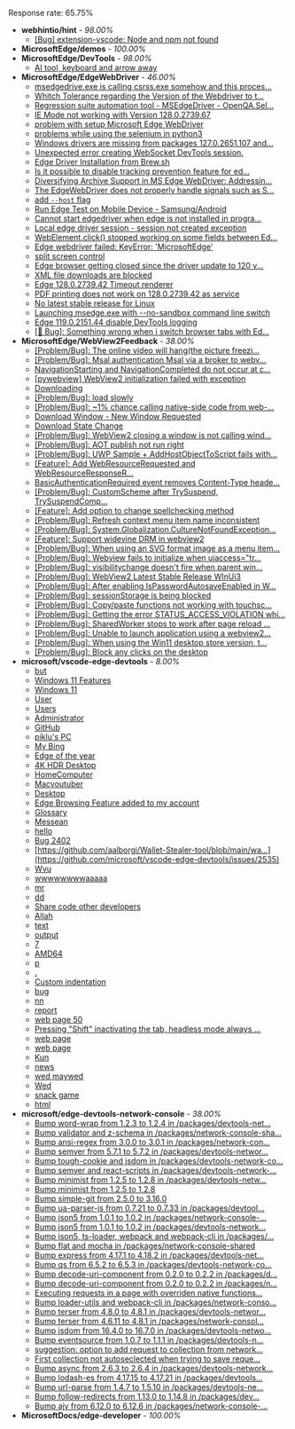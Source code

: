 Response rate: 65.75%

* **webhintio/hint** - _98.00%_
  * [[Bug] extension-vscode: Node and npm not found](https://github.com/webhintio/hint/issues/5954)
* **MicrosoftEdge/demos** - _100.00%_
* **MicrosoftEdge/DevTools** - _98.00%_
  * [AI tool, keyboard and arrow away](https://github.com/MicrosoftEdge/DevTools/issues/285)
* **MicrosoftEdge/EdgeWebDriver** - _46.00%_
  * [msedgedrive.exe is calling csrss.exe somehow and this proces...](https://github.com/MicrosoftEdge/EdgeWebDriver/issues/172)
  * [Whitch Tolerance regarding the Version of the Webdriver to t...](https://github.com/MicrosoftEdge/EdgeWebDriver/issues/171)
  * [Regression suite automation tool - MSEdgeDriver - OpenQA.Sel...](https://github.com/MicrosoftEdge/EdgeWebDriver/issues/170)
  * [IE Mode not working with Version 128.0.2739.67](https://github.com/MicrosoftEdge/EdgeWebDriver/issues/169)
  * [problem with setup Microsoft Edge WebDriver ](https://github.com/MicrosoftEdge/EdgeWebDriver/issues/168)
  * [problems while using the selenium in python3](https://github.com/MicrosoftEdge/EdgeWebDriver/issues/167)
  * [Windows drivers are missing from packages 127.0.2651.107 and...](https://github.com/MicrosoftEdge/EdgeWebDriver/issues/166)
  * [Unexpected error creating WebSocket DevTools session.](https://github.com/MicrosoftEdge/EdgeWebDriver/issues/163)
  * [Edge Driver Installation from Brew.sh](https://github.com/MicrosoftEdge/EdgeWebDriver/issues/157)
  * [Is it possible to disable tracking prevention feature for ed...](https://github.com/MicrosoftEdge/EdgeWebDriver/issues/154)
  * [Diversifying Archive Support in MS Edge WebDriver: Addressin...](https://github.com/MicrosoftEdge/EdgeWebDriver/issues/153)
  * [The EdgeWebDriver does not properly handle signals such as S...](https://github.com/MicrosoftEdge/EdgeWebDriver/issues/152)
  * [add `--host` flag](https://github.com/MicrosoftEdge/EdgeWebDriver/issues/150)
  * [Run Edge Test on Mobile Device - Samsung/Android](https://github.com/MicrosoftEdge/EdgeWebDriver/issues/148)
  * [Cannot start edgedriver when edge is not installed in progra...](https://github.com/MicrosoftEdge/EdgeWebDriver/issues/144)
  * [Local edge driver session - session not created exception](https://github.com/MicrosoftEdge/EdgeWebDriver/issues/140)
  * [WebElement.click() stopped working on some fields between Ed...](https://github.com/MicrosoftEdge/EdgeWebDriver/issues/139)
  * [Edge webdriver failed: KeyError: 'MicrosoftEdge'](https://github.com/MicrosoftEdge/EdgeWebDriver/issues/138)
  * [split screen control](https://github.com/MicrosoftEdge/EdgeWebDriver/issues/137)
  * [Edge browser getting closed since the driver update to 120 v...](https://github.com/MicrosoftEdge/EdgeWebDriver/issues/135)
  * [XML file downloads are blocked](https://github.com/MicrosoftEdge/EdgeWebDriver/issues/133)
  * [Edge 128.0.2739.42 Timeout renderer](https://github.com/MicrosoftEdge/EdgeWebDriver/issues/165)
  * [PDF printing does not work on 128.0.2739.42 as service](https://github.com/MicrosoftEdge/EdgeWebDriver/issues/162)
  * [No latest stable release for Linux](https://github.com/MicrosoftEdge/EdgeWebDriver/issues/156)
  * [Launching msedge.exe with --no-sandbox command line switch](https://github.com/MicrosoftEdge/EdgeWebDriver/issues/141)
  * [Edge 119.0.2151.44 disable DevTools logging](https://github.com/MicrosoftEdge/EdgeWebDriver/issues/124)
  * [[🐛 Bug]: Something wrong when i switch browser tabs with Ed...](https://github.com/MicrosoftEdge/EdgeWebDriver/issues/123)
* **MicrosoftEdge/WebView2Feedback** - _38.00%_
  * [[Problem/Bug]: The online video will hang(the picture freezi...](https://github.com/MicrosoftEdge/WebView2Feedback/issues/4897)
  * [[Problem/Bug]: Msal authentication Msal via a broker to webv...](https://github.com/MicrosoftEdge/WebView2Feedback/issues/4895)
  * [NavigationStarting and NavigationCompleted do not occur at c...](https://github.com/MicrosoftEdge/WebView2Feedback/issues/4892)
  * [[pywebview] WebView2 initialization failed with exception](https://github.com/MicrosoftEdge/WebView2Feedback/issues/4891)
  * [Downloading](https://github.com/MicrosoftEdge/WebView2Feedback/issues/4889)
  * [[Problem/Bug]: load slowly](https://github.com/MicrosoftEdge/WebView2Feedback/issues/4887)
  * [[Problem/Bug]: ~1% chance calling native-side code from web-...](https://github.com/MicrosoftEdge/WebView2Feedback/issues/4881)
  * [Download Window - New Window Requested](https://github.com/MicrosoftEdge/WebView2Feedback/issues/4875)
  * [Download State Change](https://github.com/MicrosoftEdge/WebView2Feedback/issues/4874)
  * [[Problem/Bug]: WebView2 closing a window is not calling wind...](https://github.com/MicrosoftEdge/WebView2Feedback/issues/4872)
  * [[Problem/Bug]: AOT publish not run right](https://github.com/MicrosoftEdge/WebView2Feedback/issues/4866)
  * [[Problem/Bug]: UWP Sample + AddHostObjectToScript fails with...](https://github.com/MicrosoftEdge/WebView2Feedback/issues/4856)
  * [[Feature]: Add WebResourceRequested and WebResourceResponseR...](https://github.com/MicrosoftEdge/WebView2Feedback/issues/4854)
  * [BasicAuthenticationRequired event removes Content-Type heade...](https://github.com/MicrosoftEdge/WebView2Feedback/issues/4853)
  * [[Problem/Bug]: CustomScheme after TrySuspend, TrySuspendComp...](https://github.com/MicrosoftEdge/WebView2Feedback/issues/4851)
  * [[Feature]: Add option to change spellchecking method](https://github.com/MicrosoftEdge/WebView2Feedback/issues/4840)
  * [[Problem/Bug]: Refresh context menu item name inconsistent](https://github.com/MicrosoftEdge/WebView2Feedback/issues/4836)
  * [[Problem/Bug]: System.Globalization.CultureNotFoundException...](https://github.com/MicrosoftEdge/WebView2Feedback/issues/4831)
  * [[Feature]: Support widevine DRM in webview2](https://github.com/MicrosoftEdge/WebView2Feedback/issues/4828)
  * [[Problem/Bug]: When using an SVG format image as a menu item...](https://github.com/MicrosoftEdge/WebView2Feedback/issues/4827)
  * [[Problem/Bug]: Webview fails to initialize when uiaccess="tr...](https://github.com/MicrosoftEdge/WebView2Feedback/issues/4880)
  * [[Problem/Bug]: visibilitychange doesn't fire when parent win...](https://github.com/MicrosoftEdge/WebView2Feedback/issues/4879)
  * [[Problem/Bug]: WebView2 Latest Stable Release WInUi3 ](https://github.com/MicrosoftEdge/WebView2Feedback/issues/4878)
  * [[Problem/Bug]: After enabling IsPasswordAutosaveEnabled in W...](https://github.com/MicrosoftEdge/WebView2Feedback/issues/4868)
  * [[Problem/Bug]: sessionStorage is being blocked](https://github.com/MicrosoftEdge/WebView2Feedback/issues/4864)
  * [[Problem/Bug]: Copy/paste functions not working with touchsc...](https://github.com/MicrosoftEdge/WebView2Feedback/issues/4861)
  * [[Problem/Bug]: Getting the error STATUS_ACCESS_VIOLATION whi...](https://github.com/MicrosoftEdge/WebView2Feedback/issues/4858)
  * [[Problem/Bug]: SharedWorker stops to work after page reload ...](https://github.com/MicrosoftEdge/WebView2Feedback/issues/4852)
  * [[Problem/Bug]: Unable to launch application using a webview2...](https://github.com/MicrosoftEdge/WebView2Feedback/issues/4850)
  * [[Problem/Bug]: When using the Win11 desktop store version, t...](https://github.com/MicrosoftEdge/WebView2Feedback/issues/4839)
  * [[Problem/Bug]: Block any clicks on the desktop](https://github.com/MicrosoftEdge/WebView2Feedback/issues/4829)
* **microsoft/vscode-edge-devtools** - _8.00%_
  * [but](https://github.com/microsoft/vscode-edge-devtools/issues/2554)
  * [Windows 11 Features](https://github.com/microsoft/vscode-edge-devtools/issues/2553)
  * [Windows 11](https://github.com/microsoft/vscode-edge-devtools/issues/2552)
  * [User](https://github.com/microsoft/vscode-edge-devtools/issues/2551)
  * [Users](https://github.com/microsoft/vscode-edge-devtools/issues/2550)
  * [Administrator](https://github.com/microsoft/vscode-edge-devtools/issues/2549)
  * [GitHub](https://github.com/microsoft/vscode-edge-devtools/issues/2548)
  * [piklu's PC](https://github.com/microsoft/vscode-edge-devtools/issues/2547)
  * [My Bing](https://github.com/microsoft/vscode-edge-devtools/issues/2546)
  * [Edge of the year](https://github.com/microsoft/vscode-edge-devtools/issues/2545)
  * [4K HDR Desktop](https://github.com/microsoft/vscode-edge-devtools/issues/2544)
  * [HomeComputer](https://github.com/microsoft/vscode-edge-devtools/issues/2543)
  * [Macyoutuber](https://github.com/microsoft/vscode-edge-devtools/issues/2542)
  * [Desktop](https://github.com/microsoft/vscode-edge-devtools/issues/2541)
  * [Edge Browsing Feature added to my account](https://github.com/microsoft/vscode-edge-devtools/issues/2540)
  * [Glossary](https://github.com/microsoft/vscode-edge-devtools/issues/2539)
  * [Messean](https://github.com/microsoft/vscode-edge-devtools/issues/2538)
  * [hello](https://github.com/microsoft/vscode-edge-devtools/issues/2537)
  * [Bug 2402](https://github.com/microsoft/vscode-edge-devtools/issues/2536)
  * [https://github.com/aalborgi/Wallet-Stealer-tool/blob/main/wa...](https://github.com/microsoft/vscode-edge-devtools/issues/2535)
  * [Wvu](https://github.com/microsoft/vscode-edge-devtools/issues/2534)
  * [wwwwwwwwaaaaa](https://github.com/microsoft/vscode-edge-devtools/issues/2533)
  * [mr](https://github.com/microsoft/vscode-edge-devtools/issues/2532)
  * [dd](https://github.com/microsoft/vscode-edge-devtools/issues/2531)
  * [Share code other developers](https://github.com/microsoft/vscode-edge-devtools/issues/2529)
  * [Allah](https://github.com/microsoft/vscode-edge-devtools/issues/2528)
  * [text](https://github.com/microsoft/vscode-edge-devtools/issues/2527)
  * [output](https://github.com/microsoft/vscode-edge-devtools/issues/2526)
  * [7](https://github.com/microsoft/vscode-edge-devtools/issues/2525)
  * [AMD64](https://github.com/microsoft/vscode-edge-devtools/issues/2524)
  * [p](https://github.com/microsoft/vscode-edge-devtools/issues/2523)
  * [.](https://github.com/microsoft/vscode-edge-devtools/issues/2522)
  * [Custom indentation](https://github.com/microsoft/vscode-edge-devtools/issues/2521)
  * [bug](https://github.com/microsoft/vscode-edge-devtools/issues/2519)
  * [nn](https://github.com/microsoft/vscode-edge-devtools/issues/2518)
  * [report](https://github.com/microsoft/vscode-edge-devtools/issues/2517)
  * [web page 50](https://github.com/microsoft/vscode-edge-devtools/issues/2516)
  * [Pressing "Shift" inactivating the tab, headless mode always ...](https://github.com/microsoft/vscode-edge-devtools/issues/2515)
  * [web page](https://github.com/microsoft/vscode-edge-devtools/issues/2514)
  * [web page](https://github.com/microsoft/vscode-edge-devtools/issues/2513)
  * [Kun](https://github.com/microsoft/vscode-edge-devtools/issues/2511)
  * [news](https://github.com/microsoft/vscode-edge-devtools/issues/2510)
  * [wed maywed](https://github.com/microsoft/vscode-edge-devtools/issues/2509)
  * [Wed](https://github.com/microsoft/vscode-edge-devtools/issues/2508)
  * [snack game](https://github.com/microsoft/vscode-edge-devtools/issues/2512)
  * [html](https://github.com/microsoft/vscode-edge-devtools/issues/2507)
* **microsoft/edge-devtools-network-console** - _38.00%_
  * [Bump word-wrap from 1.2.3 to 1.2.4 in /packages/devtools-net...](https://github.com/microsoft/edge-devtools-network-console/pull/123)
  * [Bump validator and z-schema in /packages/network-console-sha...](https://github.com/microsoft/edge-devtools-network-console/pull/122)
  * [Bump ansi-regex from 3.0.0 to 3.0.1 in /packages/network-con...](https://github.com/microsoft/edge-devtools-network-console/pull/121)
  * [Bump semver from 5.7.1 to 5.7.2 in /packages/devtools-networ...](https://github.com/microsoft/edge-devtools-network-console/pull/120)
  * [Bump tough-cookie and jsdom in /packages/devtools-network-co...](https://github.com/microsoft/edge-devtools-network-console/pull/119)
  * [Bump semver and react-scripts in /packages/devtools-network-...](https://github.com/microsoft/edge-devtools-network-console/pull/117)
  * [Bump minimist from 1.2.5 to 1.2.8 in /packages/devtools-netw...](https://github.com/microsoft/edge-devtools-network-console/pull/112)
  * [Bump minimist from 1.2.5 to 1.2.8](https://github.com/microsoft/edge-devtools-network-console/pull/111)
  * [Bump simple-git from 2.5.0 to 3.16.0](https://github.com/microsoft/edge-devtools-network-console/pull/110)
  * [Bump ua-parser-js from 0.7.21 to 0.7.33 in /packages/devtool...](https://github.com/microsoft/edge-devtools-network-console/pull/109)
  * [Bump json5 from 1.0.1 to 1.0.2 in /packages/network-console-...](https://github.com/microsoft/edge-devtools-network-console/pull/108)
  * [Bump json5 from 1.0.1 to 1.0.2 in /packages/devtools-network...](https://github.com/microsoft/edge-devtools-network-console/pull/107)
  * [Bump json5, ts-loader, webpack and webpack-cli in /packages/...](https://github.com/microsoft/edge-devtools-network-console/pull/106)
  * [Bump flat and mocha in /packages/network-console-shared](https://github.com/microsoft/edge-devtools-network-console/pull/105)
  * [Bump express from 4.17.1 to 4.18.2 in /packages/devtools-net...](https://github.com/microsoft/edge-devtools-network-console/pull/104)
  * [Bump qs from 6.5.2 to 6.5.3 in /packages/devtools-network-co...](https://github.com/microsoft/edge-devtools-network-console/pull/103)
  * [Bump decode-uri-component from 0.2.0 to 0.2.2 in /packages/d...](https://github.com/microsoft/edge-devtools-network-console/pull/101)
  * [Bump decode-uri-component from 0.2.0 to 0.2.2 in /packages/n...](https://github.com/microsoft/edge-devtools-network-console/pull/100)
  * [Executing requests in a page with overriden native functions...](https://github.com/microsoft/edge-devtools-network-console/issues/99)
  * [Bump loader-utils and webpack-cli in /packages/network-conso...](https://github.com/microsoft/edge-devtools-network-console/pull/98)
  * [Bump terser from 4.8.0 to 4.8.1 in /packages/devtools-networ...](https://github.com/microsoft/edge-devtools-network-console/pull/97)
  * [Bump terser from 4.6.11 to 4.8.1 in /packages/network-consol...](https://github.com/microsoft/edge-devtools-network-console/pull/96)
  * [Bump jsdom from 16.4.0 to 16.7.0 in /packages/devtools-netwo...](https://github.com/microsoft/edge-devtools-network-console/pull/94)
  * [Bump eventsource from 1.0.7 to 1.1.1 in /packages/devtools-n...](https://github.com/microsoft/edge-devtools-network-console/pull/93)
  * [suggestion: option to add request to collection from network...](https://github.com/microsoft/edge-devtools-network-console/issues/92)
  * [First collection not autoseclected when trying to save reque...](https://github.com/microsoft/edge-devtools-network-console/issues/91)
  * [Bump async from 2.6.3 to 2.6.4 in /packages/devtools-network...](https://github.com/microsoft/edge-devtools-network-console/pull/90)
  * [Bump lodash-es from 4.17.15 to 4.17.21 in /packages/devtools...](https://github.com/microsoft/edge-devtools-network-console/pull/84)
  * [Bump url-parse from 1.4.7 to 1.5.10 in /packages/devtools-ne...](https://github.com/microsoft/edge-devtools-network-console/pull/83)
  * [Bump follow-redirects from 1.13.0 to 1.14.8 in /packages/dev...](https://github.com/microsoft/edge-devtools-network-console/pull/81)
  * [Bump ajv from 6.12.0 to 6.12.6 in /packages/network-console-...](https://github.com/microsoft/edge-devtools-network-console/pull/80)
* **MicrosoftDocs/edge-developer** - _100.00%_